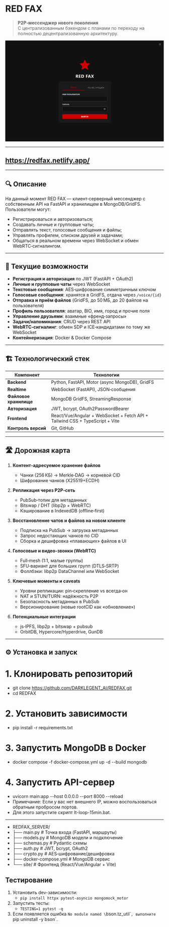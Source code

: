 # RED FAX

> **P2P‑мессенджер нового поколения**  
> С централизованным бэкендом с планами по переходу на полностью децентрализованную архитектуру.

![Скриншот интерфейса RED FAX](assets/image.png)

---
## https://redfax.netlify.app/
---

## 🔍 Описание

На данный момент RED FAX — клиент‑серверный мессенджер с собственным API на FastAPI и хранилищем в MongoDB/GridFS.  
Пользователи могут:
- Регистрироваться и авторизоваться;
- Создавать личные и групповые чаты;
- Отправлять текст, голосовые сообщения и файлы;
- Управлять профилем, списком друзей и задачами;
- Общаться в реальном времени через WebSocket и обмен WebRTC‑сигналингом.

---

## 🚀 Текущие возможности

- **Регистрация и авторизация** по JWT (FastAPI + OAuth2)  
- **Личные и групповые чаты** через WebSocket  
- **Текстовые сообщения**: AES‑шифрование симметричным ключом  
- **Голосовые сообщения**: хранятся в GridFS, отдача через `/voice/{id}`  
- **Отправка и приём файлов** (GridFS, до 50 МБ, до 20 файлов на пользователя)  
- **Профиль пользователя**: аватар, BIO, имя, город и прочие поля  
- **Управление друзьями**: взаимные «френд‑запросы»  
- **Задачи/напоминания**: CRUD через REST API  
- **WebRTC‑сигналинг**: обмен SDP и ICE‑кандидатами по тому же WebSocket  
- **Контейнеризация**: Docker & Docker Compose

---

## 🏗 Технологический стек

| Компонент       | Технологии                                         |
| --------------- | -------------------------------------------------- |
| **Backend**     | Python, FastAPI, Motor (async MongoDB), GridFS     |
| **Realtime**    | WebSocket (FastAPI), JSON‑сообщения                |
| **Файловое хранилище** | MongoDB GridFS, StreamingResponse           |
| **Авторизация** | JWT, bcrypt, OAuth2PasswordBearer                  |
| **Frontend**    | React/Vue/Angular + WebSocket + Fetch API + Tailwind CSS + TypeScript + Vite |
| **Контроль версий** | Git, GitHub                                    |

---

## 🛣 Дорожная карта

1. **Контент‑адресуемое хранение файлов**  
   - Чанки (256 КБ) → Merkle‑DAG → корневой CID  
   - Шифрование чанков (X25519+ECDH)  

2. **Репликация через P2P‑сеть**  
   - PubSub‑топик для метаданных  
   - Bitswap / DHT (libp2p + WebRTC)  
   - Кэширование в IndexedDB (offline‑first)  

3. **Восстановление чатов и файлов на новом клиенте**  
   - Подписка на PubSub → загрузка метаданных  
   - Запрос недостающих чанков по CID  
   - Сборка и дешифровка «плавающих» файлов в UI  

4. **Голосовые и видео‑звонки (WebRTC)**  
   - Full‑mesh (1:1, малые группы)  
   - SFU‑вариант для больших групп (DTLS‑SRTP)  
   - Фоллбэки: libp2p DataChannel или WebSocket  

5. **Ключевые моменты и caveats**  
   - Уровни репликации: pin‑скрепление vs всегда‑он  
   - NAT и STUN/TURN: надёжность P2P  
   - Безопасность метаданных в PubSub  
   - Версионирование (новые rootCID как «обновление»)  

6. **Потенциальные интеграции**  
   - js‑IPFS, libp2p + bitswap + pubsub  
   - OrbitDB, Hypercore/Hyperdrive, GunDB  

---

## ⚙ Установка и запуск

# 1. Клонировать репозиторий
   - git clone https://github.com/DARKLEGENT_AI/REDFAX.git
   - cd REDFAX

# 2. Установить зависимости
   - pip install -r requirements.txt

# 3. Запустить MongoDB в Docker
   - docker compose -f docker-compose.yml up -d --build mongodb

# 4. Запустить API-сервер
   - uvicorn main:app --host 0.0.0.0 --port 8000 --reload
   - Примечание: Если у вас нет внешнего IP, можно воспользоваться обратным пробросом портов.
   - Для этого запустите скрипт lt-loop-15min.bat.
   
---

   - REDFAX_SERVER/
   - ├── main.py              # Точка входа (FastAPI, маршруты)
   - ├── models.py            # MongoDB модели и подключение
   - ├── schemas.py           # Pydantic схемы
   - ├── auth.py              # JWT, bcrypt, OAuth2
   - ├── crypto.py            # AES‑шифрование/дешифровка
   - ├── docker-compose.yml   # MongoDB сервис
   - └── site/                # Фронтенд (React/Vue/Angular + Vite)
## Тестирование
1. Установить dev-зависимости:
   - `pip install httpx pytest-asyncio mongomock_motor`
2. Запустить тесты:
   - `TESTING=1 pytest -q`
3. Если появляется ошибка `No module named \`bson.tz_util\``, выполните `pip uninstall -y bson`.


